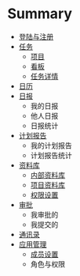 # Summary

* [登陆与注册](README.md)
* [任务](chapter1.md)
  * [项目](chapter1/xiang-mu.md)
  * [看板](chapter1/kan-ban.md)
  * [任务详情](chapter1/ren-wu-xiang-qing.md)
* [日历](chapter1/ri-li.md)
* [日报](ri-bao.md)
  * 我的日报
  * 他人日报
  * 日报统计
* [计划报告](ji-hua-bao-gao.md)
  * 我的计划报告
  * 计划报告统计
* [资料库](nei-bu-zi-liao-ku.md)
  * [内部资料库](nei-bu-zi-liao-ku/nei-bu-zi-liao-ku.md)
  * [项目资料库](nei-bu-zi-liao-ku/xiang-mu-zi-liao-ku.md)
  * [权限设置](nei-bu-zi-liao-ku/quan-xian-she-zhi.md)
* [审批](shen-pi.md)
  * 我审批的
  * 我提交的
* [通讯录](tong-xun-lu.md)
* [应用管理](ying-yong-guan-li.md)
  * [成员设置](ying-yong-guan-li/cheng-yuan-she-zhi.md)
  * 角色与权限

